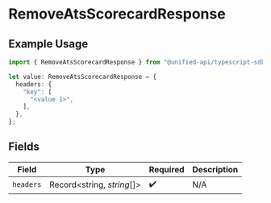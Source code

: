 # RemoveAtsScorecardResponse

## Example Usage

```typescript
import { RemoveAtsScorecardResponse } from "@unified-api/typescript-sdk/sdk/models/operations";

let value: RemoveAtsScorecardResponse = {
  headers: {
    "key": [
      "<value 1>",
    ],
  },
};
```

## Fields

| Field                      | Type                       | Required                   | Description                |
| -------------------------- | -------------------------- | -------------------------- | -------------------------- |
| `headers`                  | Record<string, *string*[]> | :heavy_check_mark:         | N/A                        |
